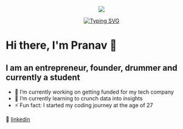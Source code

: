 <p align="center">
  <img src="https://media.giphy.com/media/13HgwGsXF0aiGY/giphy.gif">
</p>
<p align = "center"><a href="https://git.io/typing-svg"><img src="https://readme-typing-svg.demolab.com?font=Fira+Code&pause=1000&random=false&width=435&lines=Data+Science+%7C+Programming;AI+%7C+ML+%7C+Data+Visialization" alt="Typing SVG" /></a></p>


# Hi there, I'm Pranav 👋

## I am an entrepreneur, founder, drummer and currently a student


- 🔭 I’m currently working on getting funded for my tech company
- 🌱 I’m currently learning to crunch data into insights
- ⚡ Fun fact: I started my coding journey at the age of 27


👔 [linkedin][linkedin]



[twitter]: https://twitter.com/astroficboy
[instagram]: https://instagram.com/astroficboy
[linkedin]: https://www.linkedin.com/in/pranavwankhedkar/

